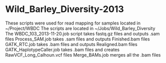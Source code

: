 # Wild_Barley_Diversity-2013
These scripts were used for read mapping for samples located in ~/Project/WBDC
The scripts are located in ~/Jobs/Wild_Barley_Diversity
The WBDC_103_2013-11-20.job script takes fastq.gz files and outputs .sam files
Process_SAM.job takes .sam files and outputs Finished.bam files
GATK_RTC.job takes .bam files and outputs Realigned.bam files
GATK_HaplotypeCaller.job takes .bam files and creates RawVCF_Long_Calhoun.vcf files
Merge_BAMs.job merges all the .bam files
